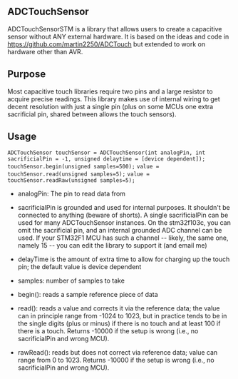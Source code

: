 ## ADCTouchSensor  
ADCTouchSensorSTM is a library that allows users to create a capacitive sensor without ANY external hardware.
It is based on the ideas and code in https://github.com/martin2250/ADCTouch but extended to work on hardware
other than AVR.

## Purpose  
Most capacitive touch libraries require two pins and a large resistor to acquire precise readings. 
This library makes use of internal wiring to get decent resolution with just a single pin (plus on 
some MCUs one extra sacrificial pin, shared between allows the touch sensors).

## Usage  
`ADCTouchSensor touchSensor = ADCTouchSensor(int analogPin, int sacrificialPin = -1, unsigned delaytime = [device dependent]);`
`touchSensor.begin(unsigned samples=500);`
`value = touchSensor.read(unsigned samples=5);`
`value = touchSensor.readRaw(unsigned samples=5);`

* analogPin: The pin to read data from

* sacrificialPin is grounded and used for internal purposes. It shouldn't
    be connected to anything (beware of shorts). A single 
    sacrificialPin can be used for many ADCTouchSensor instances. On the stm32f103c, you can omit 
    the sacrificial pin, and an internal grounded ADC channel
    can be used. If your STM32F1 MCU has such a channel -- likely, the same one, namely 15 -- you can
    edit the library to support it (and email me)
    
* delayTime is the amount of extra time to allow for charging up the touch pin; the default value is
    device dependent

* samples: number of samples to take

* begin(): reads a sample reference piece of data

* read(): reads a value and corrects it via the reference data; the value can in principle range
    from -1024 to 1023, but in practice tends to be in the single digits (plus or minus) if there
    is no touch and at least 100 if there is a touch. Returns -10000 if the setup is wrong (i.e.,
    no sacrificialPin and wrong MCU).

* rawRead(): reads but does not correct via reference data; value can range from 0 to 1023.
     Returns -10000 if the setup is wrong (i.e., no sacrificialPin and wrong MCU).